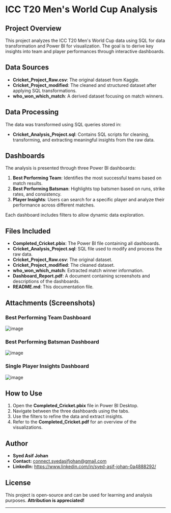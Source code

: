 # ICC T20 Men's World Cup Analysis

## Project Overview

This project analyzes the ICC T20 Men's World Cup data using SQL for data transformation and Power BI for visualization. The goal is to derive key insights into team and player performances through interactive dashboards.

## Data Sources

- **Cricket_Project_Raw.csv**: The original dataset from Kaggle.
- **Cricket_Project_modified**: The cleaned and structured dataset after applying SQL transformations.
- **who_won_which_match**: A derived dataset focusing on match winners.

## Data Processing

The data was transformed using SQL queries stored in:

- **Cricket_Analysis_Project.sql**: Contains SQL scripts for cleaning, transforming, and extracting meaningful insights from the raw data.

## Dashboards

The analysis is presented through three Power BI dashboards:

1. **Best Performing Team**: Identifies the most successful teams based on match results.
2. **Best Performing Batsman**: Highlights top batsmen based on runs, strike rates, and consistency.
3. **Player Insights**: Users can search for a specific player and analyze their performance across different matches.

Each dashboard includes filters to allow dynamic data exploration.

## Files Included

- **Completed_Cricket.pbix**: The Power BI file containing all dashboards.
- **Cricket_Analysis_Project.sql**: SQL file used to modify and process the raw data.
- **Cricket_Project_Raw.csv**: The original dataset.
- **Cricket_Project_modified**: The cleaned dataset.
- **who_won_which_match**: Extracted match winner information.
- **Dashboard_Report.pdf**: A document containing screenshots and descriptions of the dashboards.
- **README.md**: This documentation file.

## Attachments (Screenshots)

### Best Performing Team Dashboard

![image](https://github.com/user-attachments/assets/adb02a44-18ec-4fac-b3b1-9fb012fc641c)


### Best Performing Batsman Dashboard

![image](https://github.com/user-attachments/assets/2db46e56-946f-4d63-86b5-839a3c3c91c7)


### Single Player Insights Dashboard

![image](https://github.com/user-attachments/assets/8b87960b-9e5f-4a18-a2d9-02e72927272f)


## How to Use

1. Open the **Completed_Cricket.pbix** file in Power BI Desktop.
2. Navigate between the three dashboards using the tabs.
3. Use the filters to refine the data and extract insights.
4. Refer to the **Completed_Cricket.pdf** for an overview of the visualizations.


## Author

- **Syed Asif Johan**
- **Contact:** connect.syedasifjohan@gmail.com
- **LinkedIn:** https://www.linkedin.com/in/syed-asif-johan-0a4888292/

## License

This project is open-source and can be used for learning and analysis purposes. **Attribution is appreciated!**

---

